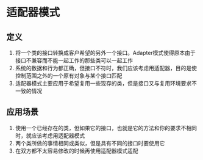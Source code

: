 # 适配器模式
## 定义
1. 将一个类的接口转换成客户希望的另外一个接口。Adapter模式使得原本由于接口不兼容而不能一起工作的那些类可以一起工作
2. 系统的数据和行为都正确，但接口不符时，我们应该考虑用适配器，目的是使控制范围之外的一个原有对象与某个接口匹配
3. 适配器模式主要应用于希望复用一些现存的类，但是接口又与复用环境要求不一致的情况
## 应用场景
1. 使用一个已经存在的类，但如果它的接口，也就是它的方法和你的要求不相同时，就应该考虑用适配器模式
2. 两个类所做的事情相同或类似，但是具有不同的接口时要使用它
3. 在双方都不太容易修改的时候再使用适配器模式适配